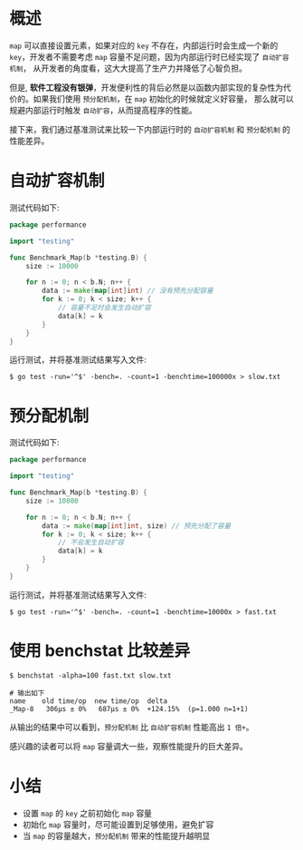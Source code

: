 # 概述

`map` 可以直接设置元素，如果对应的 `key` 不存在，内部运行时会生成一个新的 `key`，开发者不需要考虑 `map` 容量不足问题，因为内部运行时已经实现了 `自动扩容机制`，
从开发者的角度看，这大大提高了生产力并降低了心智负担。

但是, **软件工程没有银弹**，开发便利性的背后必然是以函数内部实现的复杂性为代价的。如果我们使用 `预分配机制`，在 `map` 初始化的时候就定义好容量，
那么就可以规避内部运行时触发 `自动扩容`，从而提高程序的性能。

接下来，我们通过基准测试来比较一下内部运行时的 `自动扩容机制` 和 `预分配机制` 的性能差异。

# 自动扩容机制

测试代码如下:

```go
package performance

import "testing"

func Benchmark_Map(b *testing.B) {
	size := 10000

	for n := 0; n < b.N; n++ {
		data := make(map[int]int) // 没有预先分配容量
		for k := 0; k < size; k++ {
			// 容量不足时会发生自动扩容
			data[k] = k
		}
	}
}
```

运行测试，并将基准测试结果写入文件:

```shell
$ go test -run='^$' -bench=. -count=1 -benchtime=100000x > slow.txt
```

# 预分配机制

测试代码如下:

```go
package performance

import "testing"

func Benchmark_Map(b *testing.B) {
	size := 10000

	for n := 0; n < b.N; n++ {
		data := make(map[int]int, size) // 预先分配了容量
		for k := 0; k < size; k++ {
			// 不会发生自动扩容
			data[k] = k
		}
	}
}
```

运行测试，并将基准测试结果写入文件:

```shell
$ go test -run='^$' -bench=. -count=1 -benchtime=10000x > fast.txt
```

# 使用 benchstat 比较差异

```shell
$ benchstat -alpha=100 fast.txt slow.txt 

# 输出如下
name    old time/op  new time/op  delta
_Map-8   306µs ± 0%   687µs ± 0%  +124.15%  (p=1.000 n=1+1)
```

从输出的结果中可以看到，`预分配机制` 比 `自动扩容机制` 性能高出 `1 倍+`。

感兴趣的读者可以将 `map` 容量调大一些，观察性能提升的巨大差异。

# 小结

- 设置 `map` 的 `key` 之前初始化 `map` 容量
- 初始化 `map` 容量时，尽可能设置到足够使用，避免扩容 
- 当 `map` 的容量越大，`预分配机制` 带来的性能提升越明显
